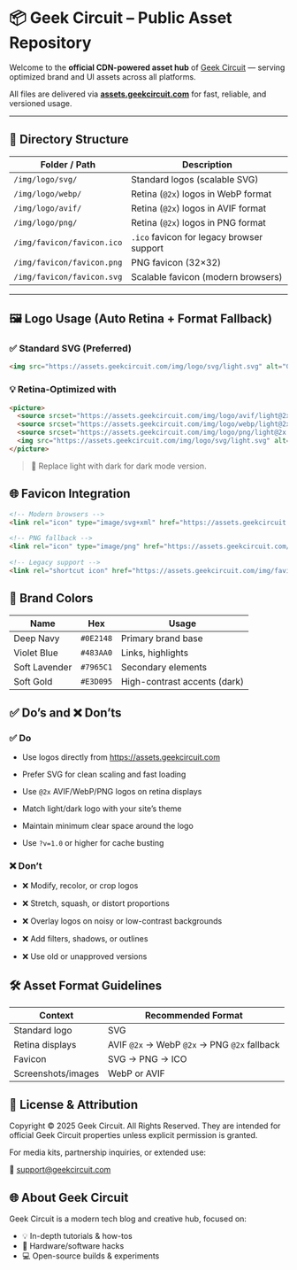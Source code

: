 # 📦 Geek Circuit – Public Asset Repository

Welcome to the **official CDN-powered asset hub** of [Geek Circuit](https://geekcircuit.com) — serving optimized brand and UI assets across all platforms.

All files are delivered via **[assets.geekcircuit.com](https://assets.geekcircuit.com)** for fast, reliable, and versioned usage.

---

## 📁 Directory Structure

| Folder / Path                                      | Description                                     |
|---------------------------------------------------|-------------------------------------------------|
| `/img/logo/svg/`                                  | Standard logos (scalable SVG)                  |
| `/img/logo/webp/`                                 | Retina (`@2x`) logos in WebP format            |
| `/img/logo/avif/`                                 | Retina (`@2x`) logos in AVIF format            |
| `/img/logo/png/`                                  | Retina (`@2x`) logos in PNG format             |
| `/img/favicon/favicon.ico`                        | `.ico` favicon for legacy browser support      |
| `/img/favicon/favicon.png`                        | PNG favicon (32×32)                            |
| `/img/favicon/favicon.svg`                        | Scalable favicon (modern browsers)             |

---

## 🖼️ Logo Usage (Auto Retina + Format Fallback)

### ✅ Standard SVG (Preferred)

```html
<img src="https://assets.geekcircuit.com/img/logo/svg/light.svg" alt="Geek Circuit Logo" height="40">
```
### 💡 Retina-Optimized with <picture>
```html
<picture>
  <source srcset="https://assets.geekcircuit.com/img/logo/avif/light@2x.avif" type="image/avif">
  <source srcset="https://assets.geekcircuit.com/img/logo/webp/light@2x.webp" type="image/webp">
  <source srcset="https://assets.geekcircuit.com/img/logo/png/light@2x.png" type="image/png">
  <img src="https://assets.geekcircuit.com/img/logo/svg/light.svg" alt="Geek Circuit Logo" height="40">
</picture>
```

>  🔁 Replace light with dark for dark mode version.

## 🌐 Favicon Integration
```html
<!-- Modern browsers -->
<link rel="icon" type="image/svg+xml" href="https://assets.geekcircuit.com/img/favicon/favicon.svg">

<!-- PNG fallback -->
<link rel="icon" type="image/png" href="https://assets.geekcircuit.com/img/favicon/favicon.png">

<!-- Legacy support -->
<link rel="shortcut icon" href="https://assets.geekcircuit.com/img/favicon/favicon.ico">
```

## 🎨 Brand Colors
| Name           | Hex       | Usage                           |
|----------------|-----------|----------------------------------|
| Deep Navy      | `#0E2148` | Primary brand base              |
| Violet Blue    | `#483AA0` | Links, highlights               |
| Soft Lavender  | `#7965C1` | Secondary elements              |
| Soft Gold      | `#E3D095` | High-contrast accents (dark)    |

## ✅ Do’s and ❌ Don’ts
### ✅ Do

   - Use logos directly from https://assets.geekcircuit.com

- Prefer SVG for clean scaling and fast loading

- Use `@2x` AVIF/WebP/PNG logos on retina displays

- Match light/dark logo with your site’s theme

- Maintain minimum clear space around the logo

- Use `?v=1.0` or higher for cache busting

### ❌ Don’t

-    ❌ Modify, recolor, or crop logos

-    ❌ Stretch, squash, or distort proportions

-    ❌ Overlay logos on noisy or low-contrast backgrounds

-    ❌ Add filters, shadows, or outlines

-    ❌ Use old or unapproved versions

## 🛠 Asset Format Guidelines
| **Context**           | **Recommended Format**                                      |
|------------------------|-------------------------------------------------------------|
| Standard logo          | SVG                                                         |
| Retina displays        | AVIF `@2x` → WebP `@2x` → PNG `@2x` fallback                      |
| Favicon                | SVG → PNG → ICO                                             |
| Screenshots/images     | WebP or AVIF                                                |

## 📜 License & Attribution

Copyright © 2025 Geek Circuit. All Rights Reserved.
They are intended for official Geek Circuit properties unless explicit permission is granted.

For media kits, partnership inquiries, or extended use:

📩 support@geekcircuit.com
## 🌐 About Geek Circuit

Geek Circuit is a modern tech blog and creative hub, focused on:

-    💡 In-depth tutorials & how-tos
-    🔧 Hardware/software hacks
-    💻 Open-source builds & experiments